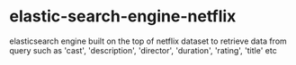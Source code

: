 # elastic-search-engine-netflix
elasticsearch engine built on the top of netflix dataset to retrieve data from query such as 'cast', 'description', 'director', 'duration', 'rating', 'title' etc
